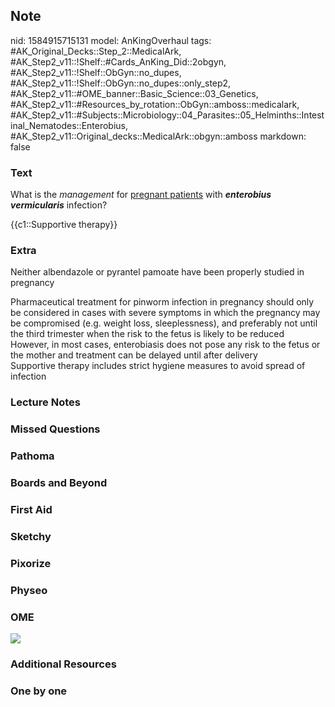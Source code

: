 ## Note
nid: 1584915715131
model: AnKingOverhaul
tags: #AK_Original_Decks::Step_2::MedicalArk, #AK_Step2_v11::!Shelf::#Cards_AnKing_Did::2obgyn, #AK_Step2_v11::!Shelf::ObGyn::no_dupes, #AK_Step2_v11::!Shelf::ObGyn::no_dupes::only_step2, #AK_Step2_v11::#OME_banner::Basic_Science::03_Genetics, #AK_Step2_v11::#Resources_by_rotation::ObGyn::amboss::medicalark, #AK_Step2_v11::#Subjects::Microbiology::04_Parasites::05_Helminths::Intestinal_Nematodes::Enterobius, #AK_Step2_v11::Original_decks::MedicalArk::obgyn::amboss
markdown: false

### Text
What is the <i>management</i> for <u>pregnant patients</u> with
<i style="font-weight: bold;">enterobius vermicularis</i>
infection?
<div>
  {{c1::Supportive therapy}}
</div>

### Extra
Neither albendazole or pyrantel pamoate have been properly studied
in pregnancy
<div>
  Pharmaceutical treatment for pinworm infection in pregnancy
  should only be considered in cases with severe symptoms in which
  the pregnancy may be compromised (e.g. weight loss,
  sleeplessness), and preferably not until the third trimester when
  the risk to the fetus is likely to be reduced
</div>
<div>
  However, in most cases, enterobiasis does not pose any risk to
  the fetus or the mother and treatment can be delayed until after
  delivery
</div>
<div>
  Supportive therapy includes strict hygiene measures to avoid
  spread of infection
</div>

### Lecture Notes


### Missed Questions


### Pathoma


### Boards and Beyond


### First Aid


### Sketchy


### Pixorize


### Physeo


### OME
<div class="ome-widget">
  <a href="https://onlinemeded.org/spa/obgyn?ref=anki"><img src=
  "_OME_AnkiFlashcards_Topic_2.png"></a>
</div>

### Additional Resources


### One by one

